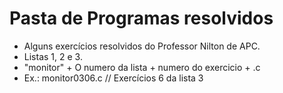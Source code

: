 # Pasta de Programas resolvidos 

- Alguns exercícios resolvidos do Professor Nilton de APC.
- Listas 1, 2 e 3.
- "monitor" + O numero da lista + numero do exercicio + .c
- Ex.: monitor0306.c // Exercícios 6 da lista 3
